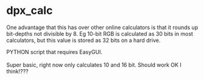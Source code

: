 # dpx_calc

One advantage that this has over other online calculators is that it rounds up bit-depths not divisible by 8. Eg 10-bit RGB is calculated as 30 bits in most calculators, but this value is stored as 32 bits on a hard drive. <br>

PYTHON script that requires EasyGUI. <br><br>
Super basic, right now only calculates 10 and 16 bit. Should work OK I think!??? <br>


